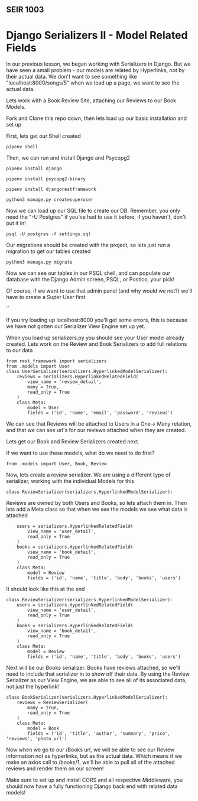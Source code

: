 ## SEIR 1003

# Django Serializers II - Model Related Fields

In our previous lesson, we began working with Serializers in Django. But we have seen a small problem - our models are related by Hyperlinks, not by their actual data. We don't want to see something like "localhost:8000/songs/5" when we load up a page, we want to see the actual data.

Lets work with a Book Review Site, attaching our Reviews to our Book Models.

Fork and Clone this repo down, then lets load up our basic installation and set up

First, lets get our Shell created

```
pipenv shell
```

Then, we can run and install Django and Psycopg2

```
pipenv install django
```


```
pipenv install psycopg2-binary
```

```
pipenv install djangorestframework
```

```
python3 manage.py createsuperuser
```


Now we can load up our SQL file to create our DB. Remember, you only need the "-U Postgres" if you've had to use it before, if you haven't, don't put it in!


```
psql -U postgres -f settings.sql
```


Our migrations should be created with the project, so lets just run a migration to get our tables created

```
python3 manage.py migrate
```

Now we can see our tables in our PSQL shell, and can populate our database with the Django Admin screen, PSQL, or Postico, your pick! 

Of course, if we want to use that admin panel (and why would we not?) we'll have to create a Super User first

``


If you try loading up localhost:8000 you'll get some errors, this is because we have not gotten our Serializer View Engine set up yet.


When you load up serializers.py you should see your User model already created. Lets work on the Review and Book Serializers to add full relations to our data

```
from rest_framework import serializers
from .models import User
class UserSerializer(serializers.HyperlinkedModelSerializer):
    reviews = serializers.HyperlinkedRelatedField(
        view_name = 'review_detail',
        many = True,
        read_only = True
    )
    class Meta:
        model = User
        fields = ('id', 'name', 'email', 'password', 'reviews')
```

We can see that Reviews will be attached to Users in a One-> Many relation, and that we can see url's for our reviews attached when they are created.


Lets get our Book and Review Serializers created next.

If we want to use these models, what do we need to do first?

``
from .models import User, Book, Review
``

        
Now, lets create a review serializer. We are using a different type of serializer, working with the individual Models for this        
        
```        
class ReviewSerializer(serializers.HyperlinkedModelSerializer):
```


Reviews are owned by both Users and Books, so lets attach them in. Then lets add a Meta class so that when we see the models we see what data is attached

```
    users = serializers.HyperlinkedRelatedField(
        view_name = 'user_detail',
        read_only = True
    )
    books = serializers.HyperlinkedRelatedField(
        view_name = 'book_detail',
        read_only = True
    )
    class Meta:
        model = Review
        fields = ('id', 'name', 'title', 'body', 'books', 'users')    
 ```   
    
    
 It should look like this at the end   
    
```
class ReviewSerializer(serializers.HyperlinkedModelSerializer):
    users = serializers.HyperlinkedRelatedField(
        view_name = 'user_detail',
        read_only = True
    )
    books = serializers.HyperlinkedRelatedField(
        view_name = 'book_detail',
        read_only = True
    )
    class Meta:
        model = Review
        fields = ('id', 'name', 'title', 'body', 'books', 'users')
```        
    
    
    
 Next will be our Books serializer. Books have reviews attached, so we'll need to include that serializer in to show off their data. By using the Review Serializer as our View Engine, we are able to see all of its associated data, not just the hyperlink!
 
 
```    
class BookSerializer(serializers.HyperlinkedModelSerializer):
    reviews = ReviewSerializer(
        many = True,
        read_only = True
    )
    class Meta:
        model = Book
        fields = ('id', 'title', 'author', 'summary', 'price', 'reviews', 'photo_url')
```


Now when we go to our /Books url, we will be able to see our Review information not as hyperlinks, but as the actual data. Which means if we make an axios call to /books/1, we'll be able to pull all of the attached reviews and render them on our screen!

Make sure to set up and install CORS and all respective Middleware, you should now have a fully functioning Django back end with related data models!

